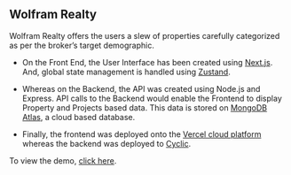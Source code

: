 ## Wolfram Realty

Wolfram Realty offers the users a slew of properties carefully categorized as per the broker’s target demographic.

- On the Front End, the User Interface has been created using <a href="https://nextjs.org">Next.js</a>. And, global state management is handled using <a href="https://zustand-demo.pmnd.rs">Zustand</a>.

- Whereas on the Backend, the API was created using Node.js and Express. API calls to the Backend would enable the Frontend to display Property and Projects based data. This data is stored on <a href="https://www.mongodb.com">MongoDB Atlas</a>, a cloud based database.

- Finally, the frontend was deployed onto the <a href="https://vercel.com">Vercel cloud platform</a> whereas the backend was deployed to <a href="https://cyclic.sh">Cyclic</a>.

To view the demo, <a href="https://wolfram-ead.vercel.app">click here</a>.
